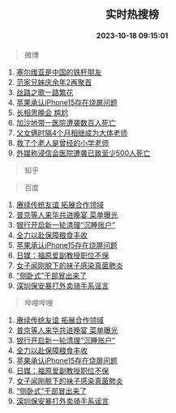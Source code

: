 <div align="center"><h2>实时热搜榜</h2><h4>2023-10-18 09:15:01</h4></div>

> 微博  

1. [塞尔维亚是中国的铁杆朋友](https://s.weibo.com/weibo?q=%23%E5%A1%9E%E5%B0%94%E7%BB%B4%E4%BA%9A%E6%98%AF%E4%B8%AD%E5%9B%BD%E7%9A%84%E9%93%81%E6%9D%86%E6%9C%8B%E5%8F%8B%23&t=31&band_rank=1&Refer=top)<br />
2. [范家兄妹庆余年2再聚首](https://s.weibo.com/weibo?q=%23%E8%8C%83%E5%AE%B6%E5%85%84%E5%A6%B9%E5%BA%86%E4%BD%99%E5%B9%B42%E5%86%8D%E8%81%9A%E9%A6%96%23&t=31&band_rank=2&Refer=top)<br />
3. [丝路之歌一路繁花](https://s.weibo.com/weibo?q=%23%E4%B8%9D%E8%B7%AF%E4%B9%8B%E6%AD%8C%E4%B8%80%E8%B7%AF%E7%B9%81%E8%8A%B1%23&t=31&band_rank=3&Refer=top)<br />
4. [苹果承认iPhone15存在烧屏问题](https://s.weibo.com/weibo?q=%23%E8%8B%B9%E6%9E%9C%E6%89%BF%E8%AE%A4iPhone15%E5%AD%98%E5%9C%A8%E7%83%A7%E5%B1%8F%E9%97%AE%E9%A2%98%23&t=31&band_rank=4&Refer=top)<br />
5. [长相思晚会 尴尬](https://s.weibo.com/weibo?q=%E9%95%BF%E7%9B%B8%E6%80%9D%E6%99%9A%E4%BC%9A%20%E5%B0%B4%E5%B0%AC&t=31&band_rank=5&Refer=top)<br />
6. [加沙地带一医院遭袭数百人死亡](https://s.weibo.com/weibo?q=%23%E5%8A%A0%E6%B2%99%E5%9C%B0%E5%B8%A6%E4%B8%80%E5%8C%BB%E9%99%A2%E9%81%AD%E8%A2%AD%E6%95%B0%E7%99%BE%E4%BA%BA%E6%AD%BB%E4%BA%A1%23&t=31&band_rank=6&Refer=top)<br />
7. [父女俩时隔4个月相继成为大体老师](https://s.weibo.com/weibo?q=%23%E7%88%B6%E5%A5%B3%E4%BF%A9%E6%97%B6%E9%9A%944%E4%B8%AA%E6%9C%88%E7%9B%B8%E7%BB%A7%E6%88%90%E4%B8%BA%E5%A4%A7%E4%BD%93%E8%80%81%E5%B8%88%23&t=31&band_rank=7&Refer=top)<br />
8. [救了个老人是曾经的小学老师](https://s.weibo.com/weibo?q=%23%E6%95%91%E4%BA%86%E4%B8%AA%E8%80%81%E4%BA%BA%E6%98%AF%E6%9B%BE%E7%BB%8F%E7%9A%84%E5%B0%8F%E5%AD%A6%E8%80%81%E5%B8%88%23&t=31&band_rank=8&Refer=top)<br />
9. [外媒称浸信会医院遭袭已致至少500人死亡](https://s.weibo.com/weibo?q=%23%E5%A4%96%E5%AA%92%E7%A7%B0%E6%B5%B8%E4%BF%A1%E4%BC%9A%E5%8C%BB%E9%99%A2%E9%81%AD%E8%A2%AD%E5%B7%B2%E8%87%B4%E8%87%B3%E5%B0%91500%E4%BA%BA%E6%AD%BB%E4%BA%A1%23&t=31&band_rank=9&Refer=top)<br />

> 知乎  


> 百度  

1. [赓续传统友谊 拓展合作领域](https://www.baidu.com/s?wd=%E8%B5%93%E7%BB%AD%E4%BC%A0%E7%BB%9F%E5%8F%8B%E8%B0%8A+%E6%8B%93%E5%B1%95%E5%90%88%E4%BD%9C%E9%A2%86%E5%9F%9F&sa=fyb_news&rsv_dl=fyb_news)<br />
2. [普京等人来华共进晚宴 菜单曝光](https://www.baidu.com/s?wd=%E6%99%AE%E4%BA%AC%E7%AD%89%E4%BA%BA%E6%9D%A5%E5%8D%8E%E5%85%B1%E8%BF%9B%E6%99%9A%E5%AE%B4+%E8%8F%9C%E5%8D%95%E6%9B%9D%E5%85%89&sa=fyb_news&rsv_dl=fyb_news)<br />
3. [银行开启新一轮清理“沉睡账户”](https://www.baidu.com/s?wd=%E9%93%B6%E8%A1%8C%E5%BC%80%E5%90%AF%E6%96%B0%E4%B8%80%E8%BD%AE%E6%B8%85%E7%90%86%E2%80%9C%E6%B2%89%E7%9D%A1%E8%B4%A6%E6%88%B7%E2%80%9D&sa=fyb_news&rsv_dl=fyb_news)<br />
4. [全力以赴保障粮食丰收](https://www.baidu.com/s?wd=%E5%85%A8%E5%8A%9B%E4%BB%A5%E8%B5%B4%E4%BF%9D%E9%9A%9C%E7%B2%AE%E9%A3%9F%E4%B8%B0%E6%94%B6&sa=fyb_news&rsv_dl=fyb_news)<br />
5. [苹果承认iPhone15存在烧屏问题](https://www.baidu.com/s?wd=%E8%8B%B9%E6%9E%9C%E6%89%BF%E8%AE%A4iPhone15%E5%AD%98%E5%9C%A8%E7%83%A7%E5%B1%8F%E9%97%AE%E9%A2%98&sa=fyb_news&rsv_dl=fyb_news)<br />
6. [日媒：福原爱副教授职位不保](https://www.baidu.com/s?wd=%E6%97%A5%E5%AA%92%EF%BC%9A%E7%A6%8F%E5%8E%9F%E7%88%B1%E5%89%AF%E6%95%99%E6%8E%88%E8%81%8C%E4%BD%8D%E4%B8%8D%E4%BF%9D&sa=fyb_news&rsv_dl=fyb_news)<br />
7. [女子闻刚脱下的袜子感染真菌肺炎](https://www.baidu.com/s?wd=%E5%A5%B3%E5%AD%90%E9%97%BB%E5%88%9A%E8%84%B1%E4%B8%8B%E7%9A%84%E8%A2%9C%E5%AD%90%E6%84%9F%E6%9F%93%E7%9C%9F%E8%8F%8C%E8%82%BA%E7%82%8E&sa=fyb_news&rsv_dl=fyb_news)<br />
8. [“侧卧式”干部冒出来了](https://www.baidu.com/s?wd=%E2%80%9C%E4%BE%A7%E5%8D%A7%E5%BC%8F%E2%80%9D%E5%B9%B2%E9%83%A8%E5%86%92%E5%87%BA%E6%9D%A5%E4%BA%86&sa=fyb_news&rsv_dl=fyb_news)<br />
9. [深圳保安暴打外卖骑手系谣言](https://www.baidu.com/s?wd=%E6%B7%B1%E5%9C%B3%E4%BF%9D%E5%AE%89%E6%9A%B4%E6%89%93%E5%A4%96%E5%8D%96%E9%AA%91%E6%89%8B%E7%B3%BB%E8%B0%A3%E8%A8%80&sa=fyb_news&rsv_dl=fyb_news)<br />

> 哔哩哔哩  

1. [赓续传统友谊 拓展合作领域](https://www.baidu.com/s?wd=%E8%B5%93%E7%BB%AD%E4%BC%A0%E7%BB%9F%E5%8F%8B%E8%B0%8A+%E6%8B%93%E5%B1%95%E5%90%88%E4%BD%9C%E9%A2%86%E5%9F%9F&sa=fyb_news&rsv_dl=fyb_news)<br />
2. [普京等人来华共进晚宴 菜单曝光](https://www.baidu.com/s?wd=%E6%99%AE%E4%BA%AC%E7%AD%89%E4%BA%BA%E6%9D%A5%E5%8D%8E%E5%85%B1%E8%BF%9B%E6%99%9A%E5%AE%B4+%E8%8F%9C%E5%8D%95%E6%9B%9D%E5%85%89&sa=fyb_news&rsv_dl=fyb_news)<br />
3. [银行开启新一轮清理“沉睡账户”](https://www.baidu.com/s?wd=%E9%93%B6%E8%A1%8C%E5%BC%80%E5%90%AF%E6%96%B0%E4%B8%80%E8%BD%AE%E6%B8%85%E7%90%86%E2%80%9C%E6%B2%89%E7%9D%A1%E8%B4%A6%E6%88%B7%E2%80%9D&sa=fyb_news&rsv_dl=fyb_news)<br />
4. [全力以赴保障粮食丰收](https://www.baidu.com/s?wd=%E5%85%A8%E5%8A%9B%E4%BB%A5%E8%B5%B4%E4%BF%9D%E9%9A%9C%E7%B2%AE%E9%A3%9F%E4%B8%B0%E6%94%B6&sa=fyb_news&rsv_dl=fyb_news)<br />
5. [苹果承认iPhone15存在烧屏问题](https://www.baidu.com/s?wd=%E8%8B%B9%E6%9E%9C%E6%89%BF%E8%AE%A4iPhone15%E5%AD%98%E5%9C%A8%E7%83%A7%E5%B1%8F%E9%97%AE%E9%A2%98&sa=fyb_news&rsv_dl=fyb_news)<br />
6. [日媒：福原爱副教授职位不保](https://www.baidu.com/s?wd=%E6%97%A5%E5%AA%92%EF%BC%9A%E7%A6%8F%E5%8E%9F%E7%88%B1%E5%89%AF%E6%95%99%E6%8E%88%E8%81%8C%E4%BD%8D%E4%B8%8D%E4%BF%9D&sa=fyb_news&rsv_dl=fyb_news)<br />
7. [女子闻刚脱下的袜子感染真菌肺炎](https://www.baidu.com/s?wd=%E5%A5%B3%E5%AD%90%E9%97%BB%E5%88%9A%E8%84%B1%E4%B8%8B%E7%9A%84%E8%A2%9C%E5%AD%90%E6%84%9F%E6%9F%93%E7%9C%9F%E8%8F%8C%E8%82%BA%E7%82%8E&sa=fyb_news&rsv_dl=fyb_news)<br />
8. [“侧卧式”干部冒出来了](https://www.baidu.com/s?wd=%E2%80%9C%E4%BE%A7%E5%8D%A7%E5%BC%8F%E2%80%9D%E5%B9%B2%E9%83%A8%E5%86%92%E5%87%BA%E6%9D%A5%E4%BA%86&sa=fyb_news&rsv_dl=fyb_news)<br />
9. [深圳保安暴打外卖骑手系谣言](https://www.baidu.com/s?wd=%E6%B7%B1%E5%9C%B3%E4%BF%9D%E5%AE%89%E6%9A%B4%E6%89%93%E5%A4%96%E5%8D%96%E9%AA%91%E6%89%8B%E7%B3%BB%E8%B0%A3%E8%A8%80&sa=fyb_news&rsv_dl=fyb_news)<br />
